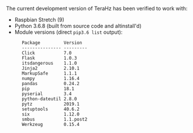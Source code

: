 The current development version of TeraHz has been verified to work with:

  - Raspbian Stretch (9)
  - Python 3.6.8 (built from source code and altinstall'd)
  - Module versions (direct `pip3.6 list` output):

```
      Package         Version  
      --------------- ---------
      Click           7.0      
      Flask           1.0.3    
      itsdangerous    1.1.0    
      Jinja2          2.10.1   
      MarkupSafe      1.1.1    
      numpy           1.16.4   
      pandas          0.24.2   
      pip             18.1     
      pyserial        3.4      
      python-dateutil 2.8.0    
      pytz            2019.1   
      setuptools      40.6.2   
      six             1.12.0   
      smbus           1.1.post2
      Werkzeug        0.15.4   
```
